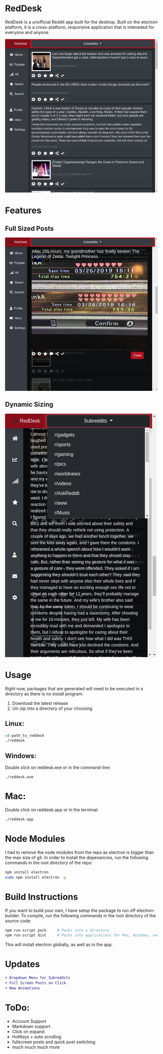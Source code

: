 # RedDesk
RedDesk is a unofficial Reddit app built for the desktop. Built on the electron platform, it is a cross-platform, responsive application that is inteneded for everyone and anyone.

<img src="readme/screenshot.png">

# Features
## Full Sized Posts
<img src="readme/screenshot2.png">

## Dynamic Sizing
<img src="readme/screenshot3.png">



# Usage
Right now, packages that are generated will need to be executed in a directory as there is no install program.

1. Download the latest release
2. Un-zip into a directory of your choosing

## Linux:

```bash
cd path_to_reddesk
./reddesk
```

## Windows:

Double click on reddesk.exe or in the command-line:
```batch
./reddesk.exe
```

# Mac: 

Double click on reddesk.app or in the terminal:
```bash
./reddesk.app
```


# Node Modules
I had to remove the node modules from the repo as electron is bigger than the max size of git. In order to install the depenancies, run the following commands in the root directory of the repo:

```bash
npm install electron
sudo npm install electron -g
```

# Build Instructions
If you want to build your own, I have setup the package to run off electron-builder.
To compile, run the following commands in the root directory of the source code:
```bash
npm run-script pack     # Packs into a directory
npm run-script dist     # Packs into applications for Mac, Windows, and Linux.
```

This will install electron globally, as well as in the app.

# Updates
```diff
+ Dropdown Menu for Subreddits
+ Full Screen Posts on Click
+ New Animations
```

# ToDo:
- Account Support
- Markdown support
- Click on expand
- HotKeys + auto scrolling
- fullscreen posts and quick post switching
- much much much more